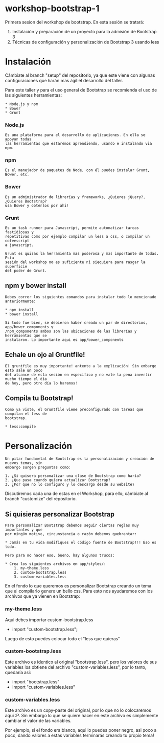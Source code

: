 workshop-bootstrap-1
====================

Primera sesion del workshop de bootstrap. En esta sesión se tratará:

1. Instalación y preparación de un proyecto para la admisión de Bootstrap 3
2. Técnicas de configuración y personalización de Bootstrap 3 usando less

# Instalación
Cámbiate al branch "setup" del repositorio, ya que este viene con algunas
configuraciones que harán mas ágil el desarrollo del taller.

Para este taller y para el uso general de Bootstrap se recomienda el uso de las
siguientes herramientas:

    * Node.js y npm
    * Bower
    * Grunt

### Node.js
    Es una plataforma para el desarrollo de aplicaciones. En ella se apoyan todas
    las herramientas que estaremos aprendiendo, usando e instalando via npm.
    
### npm
    Es el manejador de paquetes de Node, con él puedes instalar Grunt, Bower, etc.

### Bower
    Es un administrador de librerías y frameworks, ¿Quieres jQuery?, ¿Quieres Bootstrap?
    usa Bower y obtenlos por ahi!

### Grunt
    Es un task runner para Javascript, permite automatizar tareas fastidiosas y 
    repetitivas como por ejemplo compilar un less a css, o compilar un cofeescript
    a javascript.

    Grunt es quizas la herramienta mas poderosa y mas importante de todas. Esta
    sesión del workshop no es suficiente ni siequiera para rasgar la superficie
    del poder de Grunt.

## npm y bower install  
    Debes correr los siguientes comandos para instalar todo lo mencionado
    anteriormente:

    * npm install
    * bower install

    Si todo fue bien, se debieron haber creado un par de directorios, app/bower_components y
    /npm_components ambos son las ubicaciones de las librerías y herramientas que se 
    instalaron. Lo importante aqui es app/bower_components

## Echale un ojo al Gruntfile!
    El gruntfile es muy importante! antente a la explicación! Sin embargo esto sale un poco
    del alcance de esta sesión en específico y no vale la pena invertir mucho tiempo el día
    de hoy, pero otro día lo haremos!

## Compila tu Bootstrap!
    Como ya viste, el Gruntfile viene preconfigurado con tareas que compilan el less de
    bootstrap.

    * less:compile

# Personalización
    Un pilar fundametal de Bootstrap es la personalización y creación de nuevos temas, sin
    embargo surgen preguntas como:

    1. ¿Si quisera personalizar una clase de Bootstrap como haría?
    2. ¿Que pasa cuando quiera actualizar Bootstrap?
    3. ¿Por que no lo configuro y lo descargo desde su website?

Discutiremos cada una de estas en el Workshop, para ello, cámbiate al branch "customize"
del repositorio.

## Si quisieras personalizar Bootstrap
    Para personalizar Bootstrap debemos seguir ciertas reglas muy importantes y que
    por ningún motivo, circunstancia o razón debemos quebrantar:

    * Jamás en tu vida modifiques el código fuente de Bootstrap!!! Eso es todo.

    Pero para no hacer eso, bueno, hay algunos trucos:

    * Crea los siguientes archivos en app/styles/:
        1. my-theme.less
        2. custom-bootstrap.less
        3. custom-variables.less

En el fondo lo que queremos es personalizar Bootstrap creando un tema que al compilarlo
genere un bello css. Para esto nos ayudaremos con los archivos que ya vienen en Bootstrap:

### my-theme.less
Aqui debes importar custom-bootstrap.less

* import "custom-bootstrap.less";

Luego de esto puedes colocar todo el "less que quieras"

### custom-bootstrap.less
Este archivo es identico al original "bootstrap.less", pero los valores de sus
variables los obtiene del archivo "custom-variables.less", por lo tanto, quedaría así:

* import "bootstrap.less"
* import "custom-variables.less"

### custom-variables.less
Este archivo es un copy-paste del original, por lo que no lo colocaremos aqui :P. Sin embargo lo
que se quiere hacer en este archivo es simplemente cambiar el valor de las variables.

Por ejemplo, si el fondo era blanco, aqui lo puedes poner negro, asi poco a poco, dando valores a 
estas variables terminarás creando tu propio tema!

